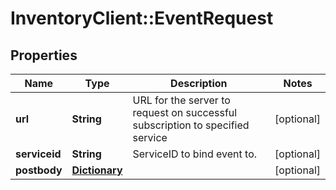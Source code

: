 # InventoryClient::EventRequest

## Properties
Name | Type | Description | Notes
------------ | ------------- | ------------- | -------------
**url** | **String** | URL for the server to request on successful subscription to specified service | [optional] 
**serviceid** | **String** | ServiceID to bind event to. | [optional] 
**postbody** | [**Dictionary**](Dictionary.md) |  | [optional] 


